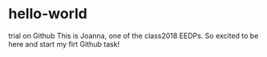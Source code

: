 # hello-world
trial on Github
This is Joanna, one of the class2018 EEDPs. So excited to be here and start my firt Github task!
